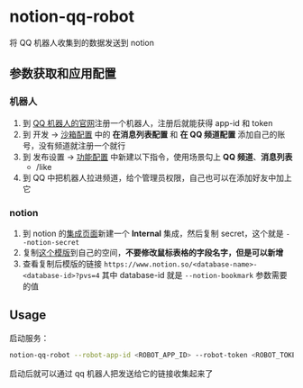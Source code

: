# notion-qq-robot

将 QQ 机器人收集到的数据发送到 notion

## 参数获取和应用配置

### 机器人

1. 到 [QQ 机器人的官网](https://q.qq.com/#/)注册一个机器人，注册后就能获得 app-id 和 token
2. 到 开发 -> [沙箱配置](https://q.qq.com/qqbot/#/developer/sandbox) 中的 **在消息列表配置** 和 **在 QQ 频道配置** 添加自己的账号，没有频道就注册一个就行
3. 到 发布设置 -> [功能配置](https://q.qq.com/qqbot/#/developer/publish-config/function-config) 中新建以下指令，使用场景勾上 **QQ 频道**、**消息列表**
   - /like
4. 到 QQ 中把机器人拉进频道，给个管理员权限，自己也可以在添加好友中加上它

### notion

1. 到 notion 的[集成页面](https://www.notion.so/my-integrations)新建一个 **Internal** 集成，然后复制 secret，这个就是 `--notion-secret`
2. 复制[这个模版](https://succinct-suede-c59.notion.site/Stars-117b65a43fca80ada97ace33432be743?pvs=25)到自己的空间，**不要修改鼠标表格的字段名字，但是可以新增**
3. 查看复制后模版的链接 `https://www.notion.so/<database-name>-<database-id>?pvs=4` 其中 database-id 就是 `--notion-bookmark` 参数需要的值

## Usage

启动服务：

```bash
notion-qq-robot --robot-app-id <ROBOT_APP_ID> --robot-token <ROBOT_TOKEN> --notion-secret <NOTION_SECRET> --notion-bookmark <NOTION_BOOKMARK>
```

启动后就可以通过 qq 机器人把发送给它的链接收集起来了
